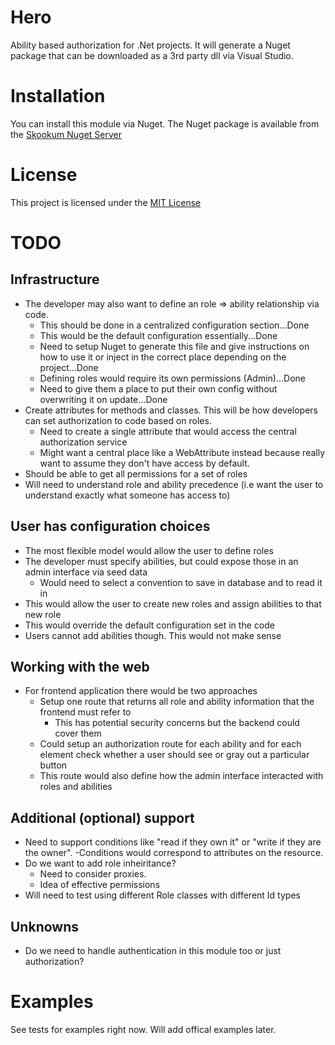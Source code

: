 # Hero

Ability based authorization for .Net projects. It will generate a Nuget package that can be downloaded as a 3rd party dll via Visual Studio.

# Installation

You can install this module via Nuget. The Nuget package is available from the [Skookum Nuget Server](http://skookum.cloudapp.net/guestAuth/app/nuget/v1/FeedService.svc/)

# License

This project is licensed under the [MIT License](http://opensource.org/licenses/MIT)

# TODO

## Infrastructure
+ The developer may also want to define an role => ability relationship via code. 
    - This should be done in a centralized configuration section...Done
    - This would be the default configuration essentially...Done
    - Need to setup Nuget to generate this file and give instructions on how to use it or inject in the correct place depending on the project...Done
    - Defining roles would require its own permissions (Admin)...Done
    - Need to give them a place to put their own config without overwriting it on update...Done
+ Create attributes for methods and classes. This will be how developers can set authorization to code based on roles.
    - Need to create a single attribute that would access the central authorization service
    - Might want a central place like a WebAttribute instead because really want to assume they don't have access by default.
+ Should be able to get all permissions for a set of roles
+ Will need to understand role and ability precedence (i.e want the user to understand exactly what someone has access to)

## User has configuration choices
+ The most flexible model would allow the user to define roles
+ The developer must specify abilities, but could expose those in an admin interface via seed data
    - Would need to select a convention to save in database and to read it in
+ This would allow the user to create new roles and assign abilities to that new role
+ This would override the default configuration set in the code
+ Users cannot add abilities though. This would not make sense

## Working with the web
+ For frontend application there would be two approaches
    - Setup one route that returns all role and ability information that the frontend must refer to
       + This has potential security concerns but the backend could cover them
    - Could setup an authorization route for each ability and for each element check whether a user should see or gray out a particular button
    - This route would also define how the admin interface interacted with roles and abilities

## Additional (optional) support
+ Need to support conditions like "read if they own it" or "write if they are the owner". 
    -Conditions would correspond to attributes on the resource.
+ Do we want to add role inheiritance? 
    - Need to consider proxies. 
    - Idea of effective permissions
+ Will need to test using different Role classes with different Id types

## Unknowns
+ Do we need to handle authentication in this module too or just authorization?

# Examples

See tests for examples right now. Will add offical examples later.